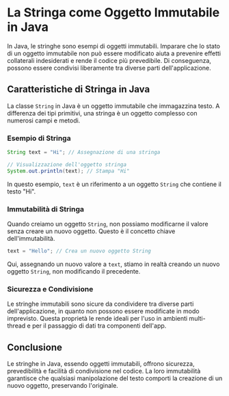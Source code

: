 # La Stringa come Oggetto Immutabile in Java

In Java, le stringhe sono esempi di oggetti immutabili. Imparare che lo stato di un oggetto immutabile non può essere modificato aiuta a prevenire effetti collaterali indesiderati e rende il codice più prevedibile. Di conseguenza, possono essere condivisi liberamente tra diverse parti dell'applicazione.

## Caratteristiche di Stringa in Java

La classe `String` in Java è un oggetto immutabile che immagazzina testo. A differenza dei tipi primitivi, una stringa è un oggetto complesso con numerosi campi e metodi.

### Esempio di Stringa

```java
String text = "Hi"; // Assegnazione di una stringa

// Visualizzazione dell'oggetto stringa
System.out.println(text); // Stampa "Hi"
```

In questo esempio, `text` è un riferimento a un oggetto `String` che contiene il testo "Hi".

### Immutabilità di Stringa

Quando creiamo un oggetto `String`, non possiamo modificarne il valore senza creare un nuovo oggetto. Questo è il concetto chiave dell'immutabilità.

```java
text = "Hello"; // Crea un nuovo oggetto String
```

Qui, assegnando un nuovo valore a `text`, stiamo in realtà creando un nuovo oggetto `String`, non modificando il precedente.

### Sicurezza e Condivisione

Le stringhe immutabili sono sicure da condividere tra diverse parti dell'applicazione, in quanto non possono essere modificate in modo imprevisto. Questa proprietà le rende ideali per l'uso in ambienti multi-thread e per il passaggio di dati tra componenti dell'app.

## Conclusione

Le stringhe in Java, essendo oggetti immutabili, offrono sicurezza, prevedibilità e facilità di condivisione nel codice. La loro immutabilità garantisce che qualsiasi manipolazione del testo comporti la creazione di un nuovo oggetto, preservando l'originale.